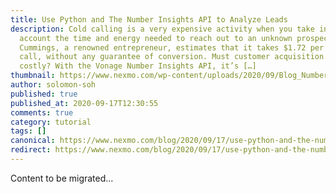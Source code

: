 ```yaml
---
title: Use Python and The Number Insights API to Analyze Leads
description: Cold calling is a very expensive activity when you take into
  account the time and energy needed to reach out to an unknown prospect. David
  Cummings, a renowned entrepreneur, estimates that it takes $1.72 per cold
  call, without any guarantee of conversion. Must customer acquisition be so
  costly? With the Vonage Number Insights API, it’s […]
thumbnail: https://www.nexmo.com/wp-content/uploads/2020/09/Blog_Number-Insights-API_1200x600.png
author: solomon-soh
published: true
published_at: 2020-09-17T12:30:55
comments: true
category: tutorial
tags: []
canonical: https://www.nexmo.com/blog/2020/09/17/use-python-and-the-number-insights-api-to-analyze-leads-dr
redirect: https://www.nexmo.com/blog/2020/09/17/use-python-and-the-number-insights-api-to-analyze-leads-dr
---
```

Content to be migrated...
